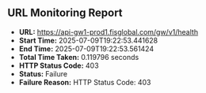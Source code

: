 ## URL Monitoring Report

- **URL:** https://api-gw1-prod1.fisglobal.com/gw/v1/health
- **Start Time:** 2025-07-09T19:22:53.441628
- **End Time:** 2025-07-09T19:22:53.561424
- **Total Time Taken:** 0.119796 seconds
- **HTTP Status Code:** 403
- **Status:** Failure
- **Failure Reason:** HTTP Status Code: 403
